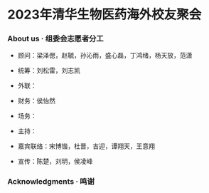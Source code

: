 # 2023年清华生物医药海外校友聚会

### About us · 组委会志愿者分工

- 顾问：梁泽偲，赵毓，孙沁雨，盛心磊，丁鸿绪，杨天放，范潇

- 统筹：刘松雷，刘志凯

- 外联：

- 财务：侯怡然

- 场务：

- 主持：

- 嘉宾联络：宋博锴，杜晋，吉迎，谭翔天，王意翔

- 宣传：陈楚，刘玥，侯凌峰
 
### Acknowledgments · 鸣谢

<!--
**biomed-reunion/biomed-reunion** is a ✨ _special_ ✨ repository because its `README.md` (this file) appears on your GitHub profile.

Here are some ideas to get you started:

- 🔭 I’m currently working on ...
- 🌱 I’m currently learning ...
- 👯 I’m looking to collaborate on ...
- 🤔 I’m looking for help with ...
- 💬 Ask me about ...
- 📫 How to reach me: ...
- 😄 Pronouns: ...
- ⚡ Fun fact: ...
-->
